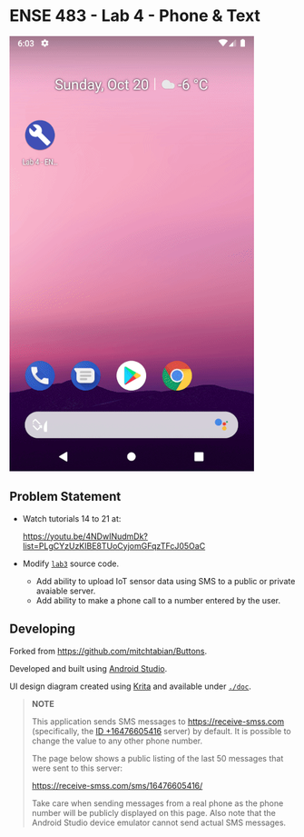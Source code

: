 # ENSE 483 - Lab 4 - Phone & Text

![Demo](./assets/demo.gif)

## Problem Statement

- Watch tutorials 14 to 21 at:

  https://youtu.be/4NDwINudmDk?list=PLgCYzUzKIBE8TUoCyjomGFqzTFcJ05OaC

- Modify [`lab3`](../lab3) source code.
  - Add ability to upload IoT sensor data using SMS to a public or private
    avaiable server.
  - Add ability to make a phone call to a number entered by the user.

## Developing

Forked from https://github.com/mitchtabian/Buttons.

Developed and built using
[Android Studio](https://developer.android.com/studio).

UI design diagram created using [Krita](https://krita.org/) and available under
[`./doc`](./doc).

> **NOTE**
>
> This application sends SMS messages to https://receive-smss.com (specifically,
> the [ID +16476605416](https://receive-smss.com/sms/16476605416/) server) by
> default. It is possible to change the value to any other phone number.
>
> The page below shows a public listing of the last 50 messages that were sent
> to this server:
>
> https://receive-smss.com/sms/16476605416/
>
> Take care when sending messages from a real phone as the phone number will be
> publicly displayed on this page. Also note that the Android Studio device
> emulator cannot send actual SMS messages.
